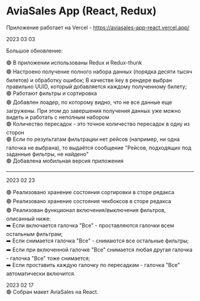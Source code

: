 #   AviaSales App (React, Redux)
  
Приложение работает на Vercel - https://aviasales-app-react.vercel.app/  

2023 03 03  

Большое обновление:  

🟢 В приложении использованы Redux и Redux-thunk  
🟢 Настроено получение полного набора данных (порядка десяти тысяч билетов) и обработку ошибок; В качестве key в рендере выбран правильно UUID, который добавляется каждому полученному билету;  
🟢 Работают фильтры и сортировка  
🟢 Добавлен лоадер, по которому видно, что не все данные еще загружены. При этом до завершения получения данных уже можно видеть и работать с неполным набором  
🟢 Количество пересадок - это точное количество пересадок в одну из сторон  
🟢 Если по результатам фильтрации нет рейсов (например, ни одна галочка не выбрана), то выдаётся сообщение "Рейсов, подходящих под заданные фильтры, не найдено"  
🟢 Добавлена мобильная версия приложения  

---

2023 02 23  

🟢 Реализовано хранение состояния сортировки в сторе редакса  
🟢 Реализовано хранение состояния чекбоксов в сторе редакса  
🟢 Реализован функционал включения/выключения фильтров, описанный ниже:  
  ➡️ Если включается галочка "Все" - проставляются галочки всем остальным фильтрам;  
  ➡️ Если снимается галочка "Все" - снимаются все остальные фильтры;  
  ➡️ Если при включенной галочке "Все" снимается любая другая галочка - галочка "Все" тоже снимается;  
  ➡️ Если проставить каждую галочку по пересадкам - галочка "Все" автоматически включится.  
  

2023 02 17  
🟢 Собран макет AviaSales на React.